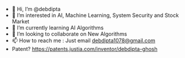 - 👋 Hi, I’m @debdipta
- 👀 I’m interested in AI, Machine Learning, System Security and Stock Market
- 🌱 I’m currently learning AI Algorithms
- 💞️ I’m looking to collaborate on New Algorithms
- 📫 How to reach me : Just email debdipta1078@gmail.com
- Patent? https://patents.justia.com/inventor/debdipta-ghosh

<!---
debdipta/debdipta is a ✨ special ✨ repository because its `README.md` (this file) appears on your GitHub profile.
You can click the Preview link to take a look at your changes.
--->
